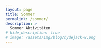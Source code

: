```yaml
---
layout: page
title: Sommer
permalink: /sommer/
description: >
  Sommer Aktivitäten
# hide_description: true
# image: /assets/img/blog/hydejack-8.png
---
```

